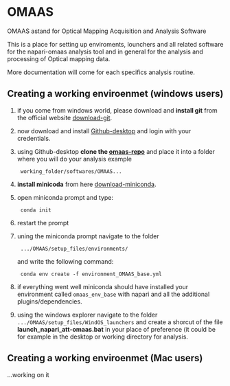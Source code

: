 # OMAAS
OMAAS astand for Optical Mapping Acquisition and Analysis Software


This is a place for setting up enviroments, lounchers and all related software for the napari-omaas analysis tool and in general for the analysis and processing of Optical mapping data.

More documentation will come for each specifics analysis routine.

## Creating a working enviroenmet (windows users)

1. if you come from windows world, please download and **install git** from the official website [download-git].


2. now download and install [Github-desktop] and login with your credentials.

3. using Github-desktop **clone the [omaas-repo]** and place it into a folder where you will do your analysis example <br>

        working_folder/softwares/OMAAS...


4. **install minicoda** from here [download-miniconda].

5. open miniconda prompt and type:

        conda init


6. restart the prompt

7. uning the miniconda prompt navigate to the folder <br>

        .../OMAAS/setup_files/environments/

    and write the following command: <br>

        conda env create -f environment_OMAAS_base.yml

8. if everything went well miniconda should have installed your environment called ```omaas_env_base``` with napari and all the additional plugins/dependencies.

9. using the windows explorer navigate to the folder ```.../OMAAS/setup_files/WindOS_launchers``` and create a shorcut of the file **launch_napari_att-omaas.bat** in your place of preference (it could be for example in the desktop or working directory for analysis.



[download-git]: https://git-scm.com/download/win
[download-miniconda]: https://docs.conda.io/en/latest/miniconda.html
[Github-desktop]: https://desktop.github.com/
[omaas-repo]: https://github.com/rjlopez2/OMAAS


## Creating a working enviroenmet (Mac users)

...working on it
